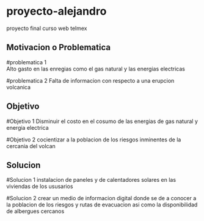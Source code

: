 # proyecto-alejandro
proyecto final curso web telmex

## Motivacion o Problematica

#problematica 1  
    Alto gasto en las enregias como el gas natural y las energias electricas 

#problematica 2
    Falta de informacion con respecto a una erupcion volcanica 

## Objetivo

#Objetivo 1
    Disminuir el costo en el  cosumo de las energias de gas natural y energia electrica

#Objetivo 2
    cocientizar a la poblacion de los riesgos inminentes de la cercania del volcan   

## Solucion

#Solucion 1
    instalacion de paneles y de calentadores solares en las viviendas de los ususarios

#Solucion 2
    crear un medio de informacion digital donde se de a conocer a la poblacion de los riesgos y rutas de evacuacion asi como la disponibilidad de albergues cercanos 